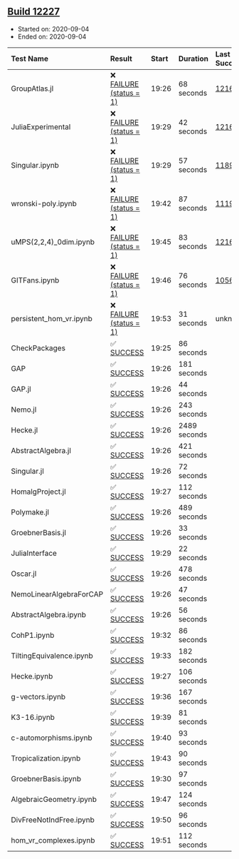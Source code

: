 ## [Build 12227](https://oscarci.mathematik.uni-kl.de/job/oscar/12227/)

* Started on: 2020-09-04
* Ended on: 2020-09-04

| Test Name    | Result | Start | Duration | Last Success | First Failure |
|:-------------|:-------|:------|:---------|:-------------|:--------------|
| GroupAtlas.jl | ❌ [FAILURE (status = 1)](https://oscarci.mathematik.uni-kl.de/job/oscar/12227/artifact/logs/build-12227/GroupAtlas.jl.log) | 19:26 | 68 seconds | [12167](https://oscarci.mathematik.uni-kl.de/job/oscar/12167/) | [12168](https://oscarci.mathematik.uni-kl.de/job/oscar/12168/) |
| JuliaExperimental | ❌ [FAILURE (status = 1)](https://oscarci.mathematik.uni-kl.de/job/oscar/12227/artifact/logs/build-12227/JuliaExperimental.log) | 19:29 | 42 seconds | [12167](https://oscarci.mathematik.uni-kl.de/job/oscar/12167/) | [12168](https://oscarci.mathematik.uni-kl.de/job/oscar/12168/) |
| Singular.ipynb | ❌ [FAILURE (status = 1)](https://oscarci.mathematik.uni-kl.de/job/oscar/12227/artifact/logs/build-12227/Singular.ipynb.log) | 19:29 | 57 seconds | [11893](https://oscarci.mathematik.uni-kl.de/job/oscar/11893/) | [11894](https://oscarci.mathematik.uni-kl.de/job/oscar/11894/) |
| wronski-poly.ipynb | ❌ [FAILURE (status = 1)](https://oscarci.mathematik.uni-kl.de/job/oscar/12227/artifact/logs/build-12227/wronski-poly.ipynb.log) | 19:42 | 87 seconds | [11192](https://oscarci.mathematik.uni-kl.de/job/oscar/11192/) | [11193](https://oscarci.mathematik.uni-kl.de/job/oscar/11193/) |
| uMPS(2,2,4)_0dim.ipynb | ❌ [FAILURE (status = 1)](https://oscarci.mathematik.uni-kl.de/job/oscar/12227/artifact/logs/build-12227/uMPS-2-2-4-_0dim.ipynb.log) | 19:45 | 83 seconds | [12167](https://oscarci.mathematik.uni-kl.de/job/oscar/12167/) | [12168](https://oscarci.mathematik.uni-kl.de/job/oscar/12168/) |
| GITFans.ipynb | ❌ [FAILURE (status = 1)](https://oscarci.mathematik.uni-kl.de/job/oscar/12227/artifact/logs/build-12227/GITFans.ipynb.log) | 19:46 | 76 seconds | [10566](https://oscarci.mathematik.uni-kl.de/job/oscar/10566/) | [10567](https://oscarci.mathematik.uni-kl.de/job/oscar/10567/) |
| persistent_hom_vr.ipynb | ❌ [FAILURE (status = 1)](https://oscarci.mathematik.uni-kl.de/job/oscar/12227/artifact/logs/build-12227/persistent_hom_vr.ipynb.log) | 19:53 | 31 seconds | unknown | unknown |
| CheckPackages | ✅ [SUCCESS](https://oscarci.mathematik.uni-kl.de/job/oscar/12227/artifact/logs/build-12227/CheckPackages.log) | 19:25 | 86 seconds |  |  |
| GAP | ✅ [SUCCESS](https://oscarci.mathematik.uni-kl.de/job/oscar/12227/artifact/logs/build-12227/GAP.log) | 19:26 | 181 seconds |  |  |
| GAP.jl | ✅ [SUCCESS](https://oscarci.mathematik.uni-kl.de/job/oscar/12227/artifact/logs/build-12227/GAP.jl.log) | 19:26 | 44 seconds |  |  |
| Nemo.jl | ✅ [SUCCESS](https://oscarci.mathematik.uni-kl.de/job/oscar/12227/artifact/logs/build-12227/Nemo.jl.log) | 19:26 | 243 seconds |  |  |
| Hecke.jl | ✅ [SUCCESS](https://oscarci.mathematik.uni-kl.de/job/oscar/12227/artifact/logs/build-12227/Hecke.jl.log) | 19:26 | 2489 seconds |  |  |
| AbstractAlgebra.jl | ✅ [SUCCESS](https://oscarci.mathematik.uni-kl.de/job/oscar/12227/artifact/logs/build-12227/AbstractAlgebra.jl.log) | 19:26 | 421 seconds |  |  |
| Singular.jl | ✅ [SUCCESS](https://oscarci.mathematik.uni-kl.de/job/oscar/12227/artifact/logs/build-12227/Singular.jl.log) | 19:26 | 72 seconds |  |  |
| HomalgProject.jl | ✅ [SUCCESS](https://oscarci.mathematik.uni-kl.de/job/oscar/12227/artifact/logs/build-12227/HomalgProject.jl.log) | 19:27 | 112 seconds |  |  |
| Polymake.jl | ✅ [SUCCESS](https://oscarci.mathematik.uni-kl.de/job/oscar/12227/artifact/logs/build-12227/Polymake.jl.log) | 19:26 | 489 seconds |  |  |
| GroebnerBasis.jl | ✅ [SUCCESS](https://oscarci.mathematik.uni-kl.de/job/oscar/12227/artifact/logs/build-12227/GroebnerBasis.jl.log) | 19:26 | 33 seconds |  |  |
| JuliaInterface | ✅ [SUCCESS](https://oscarci.mathematik.uni-kl.de/job/oscar/12227/artifact/logs/build-12227/JuliaInterface.log) | 19:29 | 22 seconds |  |  |
| Oscar.jl | ✅ [SUCCESS](https://oscarci.mathematik.uni-kl.de/job/oscar/12227/artifact/logs/build-12227/Oscar.jl.log) | 19:26 | 478 seconds |  |  |
| NemoLinearAlgebraForCAP | ✅ [SUCCESS](https://oscarci.mathematik.uni-kl.de/job/oscar/12227/artifact/logs/build-12227/NemoLinearAlgebraForCAP.log) | 19:26 | 47 seconds |  |  |
| AbstractAlgebra.ipynb | ✅ [SUCCESS](https://oscarci.mathematik.uni-kl.de/job/oscar/12227/artifact/logs/build-12227/AbstractAlgebra.ipynb.log) | 19:26 | 56 seconds |  |  |
| CohP1.ipynb | ✅ [SUCCESS](https://oscarci.mathematik.uni-kl.de/job/oscar/12227/artifact/logs/build-12227/CohP1.ipynb.log) | 19:32 | 86 seconds |  |  |
| TiltingEquivalence.ipynb | ✅ [SUCCESS](https://oscarci.mathematik.uni-kl.de/job/oscar/12227/artifact/logs/build-12227/TiltingEquivalence.ipynb.log) | 19:33 | 182 seconds |  |  |
| Hecke.ipynb | ✅ [SUCCESS](https://oscarci.mathematik.uni-kl.de/job/oscar/12227/artifact/logs/build-12227/Hecke.ipynb.log) | 19:27 | 106 seconds |  |  |
| g-vectors.ipynb | ✅ [SUCCESS](https://oscarci.mathematik.uni-kl.de/job/oscar/12227/artifact/logs/build-12227/g-vectors.ipynb.log) | 19:36 | 167 seconds |  |  |
| K3-16.ipynb | ✅ [SUCCESS](https://oscarci.mathematik.uni-kl.de/job/oscar/12227/artifact/logs/build-12227/K3-16.ipynb.log) | 19:39 | 81 seconds |  |  |
| c-automorphisms.ipynb | ✅ [SUCCESS](https://oscarci.mathematik.uni-kl.de/job/oscar/12227/artifact/logs/build-12227/c-automorphisms.ipynb.log) | 19:40 | 93 seconds |  |  |
| Tropicalization.ipynb | ✅ [SUCCESS](https://oscarci.mathematik.uni-kl.de/job/oscar/12227/artifact/logs/build-12227/Tropicalization.ipynb.log) | 19:43 | 90 seconds |  |  |
| GroebnerBasis.ipynb | ✅ [SUCCESS](https://oscarci.mathematik.uni-kl.de/job/oscar/12227/artifact/logs/build-12227/GroebnerBasis.ipynb.log) | 19:30 | 97 seconds |  |  |
| AlgebraicGeometry.ipynb | ✅ [SUCCESS](https://oscarci.mathematik.uni-kl.de/job/oscar/12227/artifact/logs/build-12227/AlgebraicGeometry.ipynb.log) | 19:47 | 124 seconds |  |  |
| DivFreeNotIndFree.ipynb | ✅ [SUCCESS](https://oscarci.mathematik.uni-kl.de/job/oscar/12227/artifact/logs/build-12227/DivFreeNotIndFree.ipynb.log) | 19:50 | 96 seconds |  |  |
| hom_vr_complexes.ipynb | ✅ [SUCCESS](https://oscarci.mathematik.uni-kl.de/job/oscar/12227/artifact/logs/build-12227/hom_vr_complexes.ipynb.log) | 19:51 | 112 seconds |  |  |
